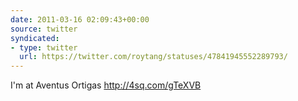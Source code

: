```yaml
---
date: 2011-03-16 02:09:43+00:00
source: twitter
syndicated:
- type: twitter
  url: https://twitter.com/roytang/statuses/47841945552289793/
---
```


I'm at Aventus Ortigas http://4sq.com/gTeXVB